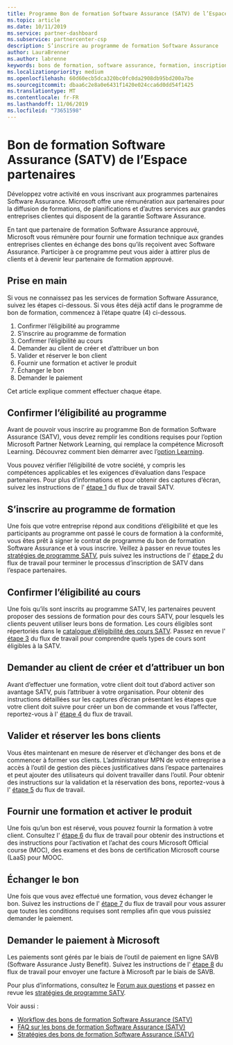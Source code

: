 ```yaml
---
title: Programme Bon de formation Software Assurance (SATV) de l’Espace partenaires | Espace partenaires
ms.topic: article
ms.date: 10/11/2019
ms.service: partner-dashboard
ms.subservice: partnercenter-csp
description: S’inscrire au programme de formation Software Assurance
author: LauraBrenner
ms.author: labrenne
keywords: bons de formation, software assurance, formation, inscription à SATV, SATV
ms.localizationpriority: medium
ms.openlocfilehash: 60d60ecb5dca320bc0fc0da2908db95bd200a7be
ms.sourcegitcommit: dbaa6c2e8a0e6431f1420e024cca6d0dd54f1425
ms.translationtype: MT
ms.contentlocale: fr-FR
ms.lasthandoff: 11/06/2019
ms.locfileid: "73651598"
---
```

# <a name="software-assurance-training-voucher-satv-program-in-partner-center"></a>Bon de formation Software Assurance (SATV) de l’Espace partenaires

Développez votre activité en vous inscrivant aux programmes partenaires Software Assurance. Microsoft offre une rémunération aux partenaires pour la diffusion de formations, de planifications et d’autres services aux grandes entreprises clientes qui disposent de la garantie Software Assurance. 

En tant que partenaire de formation Software Assurance approuvé, Microsoft vous rémunère pour fournir une formation technique aux grandes entreprises clientes en échange des bons qu’ils reçoivent avec Software Assurance. Participer à ce programme peut vous aider à attirer plus de clients et à devenir leur partenaire de formation approuvé.

## <a name="get-started"></a>Prise en main

Si vous ne connaissez pas les services de formation Software Assurance, suivez les étapes ci-dessous. Si vous êtes déjà actif dans le programme de bon de formation, commencez à l’étape quatre (4) ci-dessous. 

1. Confirmer l’éligibilité au programme
2. S’inscrire au programme de formation
3. Confirmer l’éligibilité au cours
4. Demander au client de créer et d’attribuer un bon
5. Valider et réserver le bon client
6. Fournir une formation et activer le produit
7. Échanger le bon
8. Demander le paiement

Cet article explique comment effectuer chaque étape.

## <a name="confirm-program-eligibility"></a>Confirmer l’éligibilité au programme

Avant de pouvoir vous inscrire au programme Bon de formation Software Assurance (SATV), vous devez remplir les conditions requises pour l’option Microsoft Partner Network Learning, qui remplace la compétence Microsoft Learning. Découvrez comment bien démarrer avec l’[option Learning](https://partner.microsoft.com/membership/learning-partners).

Vous pouvez vérifier l’éligibilité de votre société, y compris les compétences applicables et les exigences d’évaluation dans l’espace partenaires. Pour plus d’informations et pour obtenir des captures d’écran, suivez les instructions de l' [étape 1](https://query.prod.cms.rt.microsoft.com/cms/api/am/binary/RE3krfK) du flux de travail SATV.

## <a name="enroll-in-the-training-program"></a>S’inscrire au programme de formation

Une fois que votre entreprise répond aux conditions d’éligibilité et que les participants au programme ont passé le cours de formation à la conformité, vous êtes prêt à signer le contrat de programme du bon de formation Software Assurance et à vous inscrire. Veillez à passer en revue toutes les [stratégies de programme SATV](https://query.prod.cms.rt.microsoft.com/cms/api/am/binary/RE3koEP), puis suivez les instructions de l' [étape 2](https://query.prod.cms.rt.microsoft.com/cms/api/am/binary/RE3krfK) du flux de travail pour terminer le processus d’inscription de SATV dans l’espace partenaires.   


## <a name="confirm-course-eligibility"></a>Confirmer l’éligibilité au cours
Une fois qu’ils sont inscrits au programme SATV, les partenaires peuvent proposer des sessions de formation pour des cours SATV, pour lesquels les clients peuvent utiliser leurs bons de formation. Les cours éligibles sont répertoriés dans le [catalogue d’éligibilité des cours SATV](http://savl-catalog.microsoft.com/). Passez en revue l' [étape 3](https://query.prod.cms.rt.microsoft.com/cms/api/am/binary/RE3krfK) du flux de travail pour comprendre quels types de cours sont éligibles à la SATV.

## <a name="have-customer-create-and-assign-voucher"></a>Demander au client de créer et d’attribuer un bon

Avant d’effectuer une formation, votre client doit tout d’abord activer son avantage SATV, puis l’attribuer à votre organisation. Pour obtenir des instructions détaillées sur les captures d’écran présentant les étapes que votre client doit suivre pour créer un bon de commande et vous l’affecter, reportez-vous à l' [étape 4](https://query.prod.cms.rt.microsoft.com/cms/api/am/binary/RE3krfK) du flux de travail.

## <a name="validate-and-reserve-customer-vouchers"></a>Valider et réserver les bons clients

Vous êtes maintenant en mesure de réserver et d’échanger des bons et de commencer à former vos clients. L’administrateur MPN de votre entreprise a accès à l’outil de gestion des pièces justificatives dans l’espace partenaires et peut ajouter des utilisateurs qui doivent travailler dans l’outil. Pour obtenir des instructions sur la validation et la réservation des bons, reportez-vous à l' [étape 5](https://query.prod.cms.rt.microsoft.com/cms/api/am/binary/RE3krfK) du flux de travail.

## <a name="deliver-training-and-activate-product"></a>Fournir une formation et activer le produit

Une fois qu’un bon est réservé, vous pouvez fournir la formation à votre client. Consultez l' [étape 6](https://query.prod.cms.rt.microsoft.com/cms/api/am/binary/RE3krfK) du flux de travail pour obtenir des instructions et des instructions pour l’activation et l’achat des cours Microsoft Official course (MOC), des examens et des bons de certification Microsoft course (LaaS) pour MOOC.

## <a name="redeem-voucher"></a>Échanger le bon

Une fois que vous avez effectué une formation, vous devez échanger le bon. Suivez les instructions de l' [étape 7](https://query.prod.cms.rt.microsoft.com/cms/api/am/binary/RE3krfK) du flux de travail pour vous assurer que toutes les conditions requises sont remplies afin que vous puissiez demander le paiement. 


## <a name="request-payment-from-microsoft"></a>Demander le paiement à Microsoft

Les paiements sont gérés par le biais de l’outil de paiement en ligne SAVB (Software Assurance Justy Benefit). Suivez les instructions de l' [étape 8](https://query.prod.cms.rt.microsoft.com/cms/api/am/binary/RE3krfK) du flux de travail pour envoyer une facture à Microsoft par le biais de SAVB. 

Pour plus d’informations, consultez le [Forum aux questions](https://query.prod.cms.rt.microsoft.com/cms/api/am/binary/RE3kz5o) et passez en revue les [stratégies de programme SATV](https://query.prod.cms.rt.microsoft.com/cms/api/am/binary/RE3koEP).

Voir aussi :

- [Workflow des bons de formation Software Assurance (SATV)](https://query.prod.cms.rt.microsoft.com/cms/api/am/binary/RE3krfK)
- [FAQ sur les bons de formation Software Assurance (SATV)](https://query.prod.cms.rt.microsoft.com/cms/api/am/binary/RE3kz5o)
- [Stratégies des bons de formation Software Assurance (SATV)](https://query.prod.cms.rt.microsoft.com/cms/api/am/binary/RE3koEP)